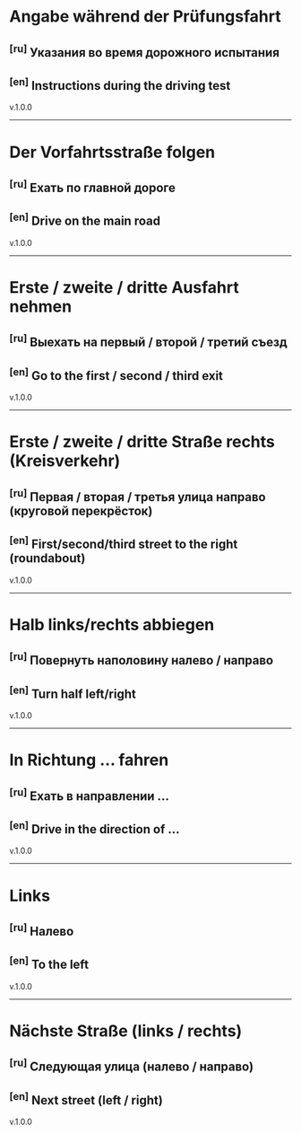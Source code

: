 # Angabe während der Prüfungsfahrt

## <sup>[ru]</sup> Указания во время дорожного испытания

## <sup>[en]</sup> Instructions during the driving test

v.1.0.0
___

# Der Vorfahrtsstraße folgen

## <sup>[ru]</sup> Ехать по главной дороге

## <sup>[en]</sup> Drive on the main road

v.1.0.0
___

# Erste / zweite / dritte Ausfahrt nehmen

## <sup>[ru]</sup> Выехать на первый / второй / третий съезд

## <sup>[en]</sup> Go to the first / second / third exit

v.1.0.0
___

# Erste / zweite / dritte Straße rechts (Kreisverkehr)

## <sup>[ru]</sup> Первая / вторая / третья улица направо (круговой перекрёсток)

## <sup>[en]</sup> First/second/third street to the right (roundabout)

v.1.0.0
___

# Halb links/rechts abbiegen

## <sup>[ru]</sup> Повернуть наполовину налево / направо

## <sup>[en]</sup> Turn half left/right

v.1.0.0
___

# In Richtung … fahren

## <sup>[ru]</sup> Ехать в направлении ...

## <sup>[en]</sup> Drive in the direction of ...

v.1.0.0
___

# Links

## <sup>[ru]</sup> Налево

## <sup>[en]</sup> To the left

v.1.0.0
___

# Nächste Straße (links / rechts)

## <sup>[ru]</sup> Следующая улица (налево / направо)

## <sup>[en]</sup> Next street (left / right)

v.1.0.0